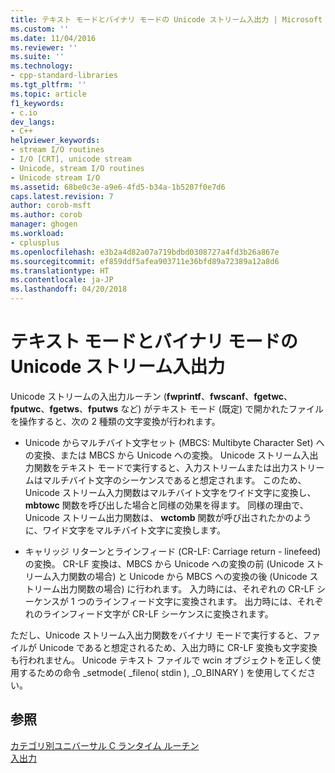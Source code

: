 ```yaml
---
title: テキスト モードとバイナリ モードの Unicode ストリーム入出力 | Microsoft Docs
ms.custom: ''
ms.date: 11/04/2016
ms.reviewer: ''
ms.suite: ''
ms.technology:
- cpp-standard-libraries
ms.tgt_pltfrm: ''
ms.topic: article
f1_keywords:
- c.io
dev_langs:
- C++
helpviewer_keywords:
- stream I/O routines
- I/O [CRT], unicode stream
- Unicode, stream I/O routines
- Unicode stream I/O
ms.assetid: 68be0c3e-a9e6-4fd5-b34a-1b5207f0e7d6
caps.latest.revision: 7
author: corob-msft
ms.author: corob
manager: ghogen
ms.workload:
- cplusplus
ms.openlocfilehash: e3b2a4d82a07a719bdbd0308727a4fd3b26a867e
ms.sourcegitcommit: ef859ddf5afea903711e36bfd89a72389a12a8d6
ms.translationtype: HT
ms.contentlocale: ja-JP
ms.lasthandoff: 04/20/2018
---
```

# <a name="unicode-stream-io-in-text-and-binary-modes"></a>テキスト モードとバイナリ モードの Unicode ストリーム入出力

Unicode ストリームの入出力ルーチン (**fwprintf**、**fwscanf**、**fgetwc**、**fputwc**、**fgetws**、**fputws** など) がテキスト モード (既定) で開かれたファイルを操作すると、次の 2 種類の文字変換が行われます。

- Unicode からマルチバイト文字セット (MBCS: Multibyte Character Set) への変換、または MBCS から Unicode への変換。 Unicode ストリーム入出力関数をテキスト モードで実行すると、入力ストリームまたは出力ストリームはマルチバイト文字のシーケンスであると想定されます。 このため、Unicode ストリーム入力関数はマルチバイト文字をワイド文字に変換し、 **mbtowc** 関数を呼び出した場合と同様の効果を得ます。 同様の理由で、Unicode ストリーム出力関数は、 **wctomb** 関数が呼び出されたかのように、ワイド文字をマルチバイト文字に変換します。

- キャリッジ リターンとラインフィード (CR-LF: Carriage return - linefeed) の変換。 CR-LF 変換は、MBCS から Unicode への変換の前 (Unicode ストリーム入力関数の場合) と Unicode から MBCS への変換の後 (Unicode ストリーム出力関数の場合) に行われます。 入力時には、それぞれの CR-LF シーケンスが 1 つのラインフィード文字に変換されます。 出力時には、それぞれのラインフィード文字が CR-LF シーケンスに変換されます。

ただし、Unicode ストリーム入出力関数をバイナリ モードで実行すると、ファイルが Unicode であると想定されるため、入出力時に CR-LF 変換も文字変換も行われません。 Unicode テキスト ファイルで wcin オブジェクトを正しく使用するための命令 _setmode( _fileno( stdin ), _O_BINARY ) を使用してください。

## <a name="see-also"></a>参照

[カテゴリ別ユニバーサル C ランタイム ルーチン](../c-runtime-library/run-time-routines-by-category.md)<br/>
[入出力](../c-runtime-library/input-and-output.md)<br/>
